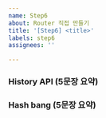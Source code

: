 ```yaml
---
name: Step6
about: Router 직접 만들기
title: '[Step6] <title>'
labels: step6
assignees: ''

---
```


<!-- 별도의 링크를 첨부해도 무방합니다 -->

### History API (5문장 요약)

### Hash bang (5문장 요약)
